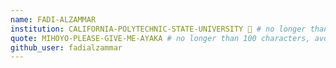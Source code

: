 ```yaml
---
name: FADI-ALZAMMAR
institution: CALIFORNIA-POLYTECHNIC-STATE-UNIVERSITY 🚩 # no longer than 58 characters
quote: MIHOYO-PLEASE-GIVE-ME-AYAKA # no longer than 100 characters, avoid using quotes(") to guarantee the format remains the same.
github_user: fadialzammar
---
```

